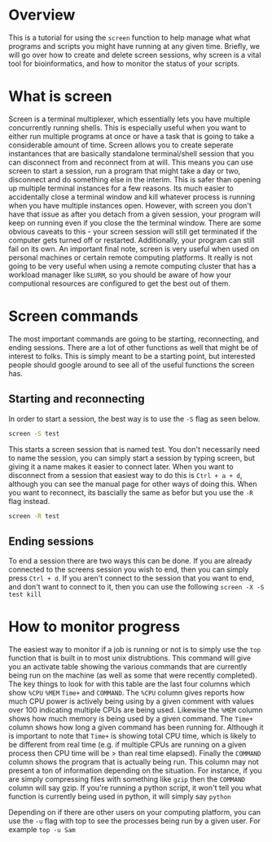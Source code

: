 # Overview #
This is a tutorial for using the `screen` function to help manage what what programs and scripts you might have running at any given time. Briefly, we will go over how to create and delete screen sessions, why screen is a vital tool for bioinformatics, and how to monitor the status of your scripts.

# What is screen #
Screen is a terminal multiplexer, which essentially lets you have multiple concurrently running shells. This is especially useful when you want to either run multiple programs at once or have a task that is going to take a considerable amount of time. Screen allows you to create seperate instantances that are basically standalone terminal/shell session that you can disconnect from and reconnect from at will. This means you can use screen to start a session, run a program that might take a day or two, disconnect and do something else in the interim. This is safer than opening up multiple terminal instances for a few reasons. Its much easier to accidentally close a terminal window and kill whatever process is running when you have multiple instances open. However, with screen you don't have that issue as after you detach from a given session, your program will keep on running even if you close the the terminal window. There are some obvious caveats to this - your screen session will still get terminated if the computer gets turned off or restarted. Additionally, your program can still fail on its own. An important final note, screen is very useful when used on personal machines or certain remote computing platforms. It really is not going to be very useful when using a remote computing cluster that has a workload manager like `SLURM`, so you should be aware of how your computional resources are configured to get the best out of them. 
# Screen commands #
The most important commands are going to be starting, reconnecting, and ending sessions. There are a lot of other functions as well that might be of interest to folks. This is simply meant to be a starting point, but interested people should google around to see all of the useful functions the screen has.
## Starting and reconnecting ##
In order to start a session, the best way is to use the `-S` flag as seen below. 
``` bash
screen -S test
```
This starts a screen session that is named test. You don't necessarily need to name the session, you can simply start a session by typing screen, but giving it a name makes it easier to connect later. When you want to disconnect from a session that easiest way to do this is `Ctrl + a + d`, although you can see the manual page for other ways of doing this. When you want to reconnect, its bascially the same as befor but you use the `-R` flag instead.
```bash
screen -R test
```
## Ending sessions ##
To end a session there are two ways this can be done. If you are already connected to the screens session you wish to end, then you can simply press `Ctrl + d`. If you aren't connect to the session that you want to end, and don't want to connect to it, then you can use the following `screen -X -S test kill`

# How to monitor progress #
The easiest way to monitor if a job is running or not is to simply use the `top` function that is built in to most unix distrubtions. This command will give you an activate table showing the various commands that are currently being run on the machine (as well as some that were recently completed). The key things to look for with this table are the last four columns which show `%CPU` `%MEM` `Time+` and `COMMAND`. The `%CPU` column gives reports how much CPU power is actively being using by a given comment with values over 100 indicating multiple CPUs are being used. Likewise the `%MEM` column shows how much memory is being used by a given command. The `Time+` column shows how long a given command has been running for. Although it is important to note that `Time+` is showing total CPU time, which is likely to be different from real time (e.g. if multiple CPUs are running on a given process then CPU time will be > than real time elapsed). Finally the `COMMAND` column shows the program that is actually being run. This column may not present a ton of information depending on the situation. For instance, if you are simply compressing files with something like `gzip` then the `COMMAND` column will say gzip. If you're running a python script, it won't tell you what function is currently being used in python, it will simply say `python`

Depending on if there are other users on your computing platform, you can use the `-u` flag with top to see the processes being run by a given user. For example `top -u Sam`

